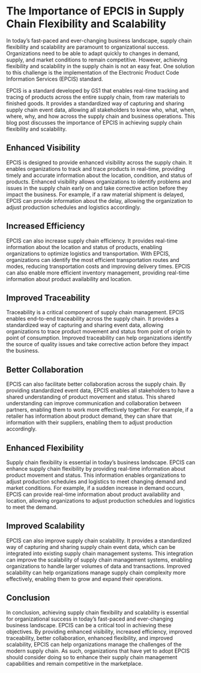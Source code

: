 # The Importance of EPCIS in Supply Chain Flexibility and Scalability

In today’s fast-paced and ever-changing business landscape, supply chain flexibility and scalability are paramount to organizational success. Organizations need to be able to adapt quickly to changes in demand, supply, and market conditions to remain competitive. However, achieving flexibility and scalability in the supply chain is not an easy feat. One solution to this challenge is the implementation of the Electronic Product Code Information Services (EPCIS) standard.

EPCIS is a standard developed by GS1 that enables real-time tracking and tracing of products across the entire supply chain, from raw materials to finished goods. It provides a standardized way of capturing and sharing supply chain event data, allowing all stakeholders to know who, what, when, where, why, and how across the supply chain and business operations. This blog post discusses the importance of EPCIS in achieving supply chain flexibility and scalability.

## Enhanced Visibility

EPCIS is designed to provide enhanced visibility across the supply chain. It enables organizations to track and trace products in real-time, providing timely and accurate information about the location, condition, and status of products. Enhanced visibility allows organizations to identify problems and issues in the supply chain early on and take corrective action before they impact the business. For example, if a raw material shipment is delayed, EPCIS can provide information about the delay, allowing the organization to adjust production schedules and logistics accordingly.

## Increased Efficiency

EPCIS can also increase supply chain efficiency. It provides real-time information about the location and status of products, enabling organizations to optimize logistics and transportation. With EPCIS, organizations can identify the most efficient transportation routes and modes, reducing transportation costs and improving delivery times. EPCIS can also enable more efficient inventory management, providing real-time information about product availability and location.

## Improved Traceability

Traceability is a critical component of supply chain management. EPCIS enables end-to-end traceability across the supply chain. It provides a standardized way of capturing and sharing event data, allowing organizations to trace product movement and status from point of origin to point of consumption. Improved traceability can help organizations identify the source of quality issues and take corrective action before they impact the business.

## Better Collaboration

EPCIS can also facilitate better collaboration across the supply chain. By providing standardized event data, EPCIS enables all stakeholders to have a shared understanding of product movement and status. This shared understanding can improve communication and collaboration between partners, enabling them to work more effectively together. For example, if a retailer has information about product demand, they can share that information with their suppliers, enabling them to adjust production accordingly.

## Enhanced Flexibility

Supply chain flexibility is essential in today’s business landscape. EPCIS can enhance supply chain flexibility by providing real-time information about product movement and status. This information enables organizations to adjust production schedules and logistics to meet changing demand and market conditions. For example, if a sudden increase in demand occurs, EPCIS can provide real-time information about product availability and location, allowing organizations to adjust production schedules and logistics to meet the demand.

## Improved Scalability

EPCIS can also improve supply chain scalability. It provides a standardized way of capturing and sharing supply chain event data, which can be integrated into existing supply chain management systems. This integration can improve the scalability of supply chain management systems, enabling organizations to handle larger volumes of data and transactions. Improved scalability can help organizations manage supply chain complexity more effectively, enabling them to grow and expand their operations.

## Conclusion

In conclusion, achieving supply chain flexibility and scalability is essential for organizational success in today’s fast-paced and ever-changing business landscape. EPCIS can be a critical tool in achieving these objectives. By providing enhanced visibility, increased efficiency, improved traceability, better collaboration, enhanced flexibility, and improved scalability, EPCIS can help organizations manage the challenges of the modern supply chain. As such, organizations that have yet to adopt EPCIS should consider doing so to enhance their supply chain management capabilities and remain competitive in the marketplace.

